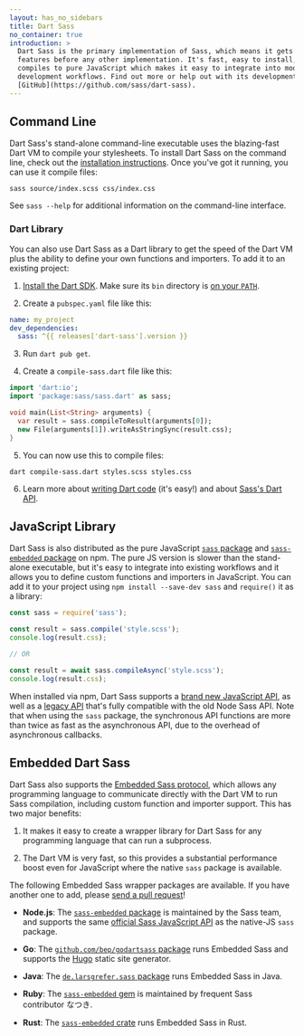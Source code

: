```yaml
---
layout: has_no_sidebars
title: Dart Sass
no_container: true
introduction: >
  Dart Sass is the primary implementation of Sass, which means it gets new
  features before any other implementation. It's fast, easy to install, and it
  compiles to pure JavaScript which makes it easy to integrate into modern web
  development workflows. Find out more or help out with its development on
  [GitHub](https://github.com/sass/dart-sass).
---
```


<div class="sl-l-grid sl-l-grid--full sl-l-large-grid--fit sl-l-large-grid--gutters-large">
  <div class="sl-l-grid__column">

## Command Line

Dart Sass's stand-alone command-line executable uses the blazing-fast Dart VM to
compile your stylesheets. To install Dart Sass on the command line, check out
the [installation instructions](/install). Once you've got it running, you can
use it compile files:

```shellsession
sass source/index.scss css/index.css
```

See `sass --help` for additional information on the command-line interface.

### Dart Library

You can also use Dart Sass as a Dart library to get the speed of the Dart VM
plus the ability to define your own functions and importers. To add it to an
existing project:

1. [Install the Dart SDK][install]. Make sure its `bin` directory is [on your
   `PATH`][path].

   [install]: https://dart.dev/get-dart
   [path]: https://katiek2.github.io/path-doc/

2. Create a `pubspec.yaml` file like this:

```yaml
name: my_project
dev_dependencies:
  sass: ^{{ releases['dart-sass'].version }}
```

3. Run `dart pub get`.

4. Create a `compile-sass.dart` file like this:

```dart
import 'dart:io';
import 'package:sass/sass.dart' as sass;

void main(List<String> arguments) {
  var result = sass.compileToResult(arguments[0]);
  new File(arguments[1]).writeAsStringSync(result.css);
}
```

5. You can now use this to compile files:

```shellsession
dart compile-sass.dart styles.scss styles.css
```

6. Learn more about [writing Dart code][dart] (it's easy!) and about [Sass's
   Dart API][sass].

   [dart]: https://www.dartlang.org/guides/language/language-tour
   [sass]: https://pub.dev/documentation/sass/latest/sass/compileToResult.html

</div>
<div class="sl-l-grid__column">

## JavaScript Library

Dart Sass is also distributed as the pure JavaScript [`sass` package] and
[`sass-embedded` package] on npm. The pure JS version is slower than the
stand-alone executable, but it's easy to integrate into existing workflows and
it allows you to define custom functions and importers in JavaScript. You can
add it to your project using `npm install --save-dev sass` and `require()` it as
a library:

[`sass` package]: https://www.npmjs.com/package/sass
[`sass-embedded` package]: https://www.npmjs.com/package/sass-embedded

```js
const sass = require('sass');

const result = sass.compile('style.scss');
console.log(result.css);

// OR

const result = await sass.compileAsync('style.scss');
console.log(result.css);
```

When installed via npm, Dart Sass supports a [brand new JavaScript API], as well
as a [legacy API] that's fully compatible with the old Node Sass API. Note that
when using the `sass` package, the synchronous API functions are more than twice
as fast as the asynchronous API, due to the overhead of asynchronous callbacks.

[brand new JavaScript API]: /documentation/js-api/
[legacy API]: /documentation/js-api/#md:legacy-api

## Embedded Dart Sass

Dart Sass also supports the [Embedded Sass protocol], which allows any
programming language to communicate directly with the Dart VM to run Sass
compilation, including custom function and importer support. This has two major
benefits:

[Embedded Sass protocol]: https://github.com/sass/sass/blob/main/spec/embedded-protocol.md#the-embedded-sass-protocol

1. It makes it easy to create a wrapper library for Dart Sass for any
   programming language that can run a subprocess.

2. The Dart VM is very fast, so this provides a substantial performance boost
   even for JavaScript where the native `sass` package is available.

The following Embedded Sass wrapper packages are available. If you have another
one to add, please [send a pull request]!

[send a pull request]: https://github.com/sass/sass-site/edit/main/source/dart-sass.md

* **Node.js**: The [`sass-embedded` package] is maintained by the Sass team, and
  supports the same [official Sass JavaScript API] as the native-JS `sass` package.

  [official Sass JavaScript API]: /documentation/js-api/

* **Go**: The [`github.com/bep/godartsass` package] runs Embedded Sass and
  supports the [Hugo] static site generator.

  [`github.com/bep/godartsass` package]: https://github.com/bep/godartsass
  [Hugo]: https://gohugo.io/

* **Java**: The [`de.larsgrefer.sass` package] runs Embedded Sass in Java.

  [`de.larsgrefer.sass` package]: https://mvnrepository.com/artifact/de.larsgrefer.sass

* **Ruby**: The [`sass-embedded` gem] is maintained by frequent Sass contributor
  なつき.

  [`sass-embedded` gem]: https://rubygems.org/gems/sass-embedded

* **Rust**: The [`sass-embedded` crate] runs Embedded Sass in Rust.

  [`sass-embedded` crate]: https://crates.io/crates/sass-embedded

  </div>
</div>

